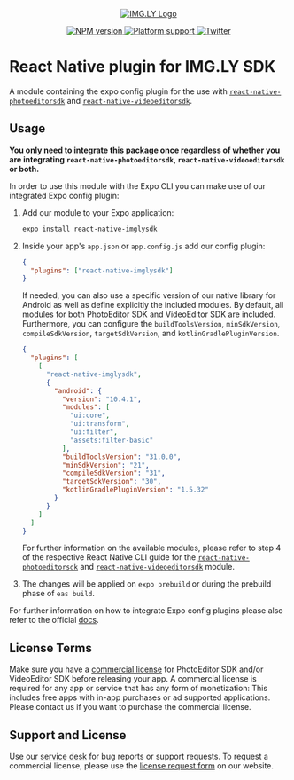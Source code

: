 <p align="center">
  <a href="https://img.ly/?utm_campaign=Projects&utm_source=Github&utm_medium=IMGLY&utm_content=React-Native"">
    <img src="https://uploads-ssl.webflow.com/5f7574bdf1696c4b4bf518ea/5f75b58e3a7013e64675400c_IMG_LY.svg" alt="IMG.LY Logo"/>
  </a>
</p>
<p align="center">
  <a href="https://npmjs.org/package/react-native-imglysdk">
    <img src="https://img.shields.io/npm/v/react-native-imglysdk.svg" alt="NPM version">
  </a>
  <a href="https://npmjs.org/package/react-native-imglysdk">
    <img src="https://img.shields.io/badge/platforms-android%20|%20ios-lightgrey.svg" alt="Platform support">
  </a>
  <a href="http://twitter.com/imgly">
    <img src="https://img.shields.io/badge/twitter-@imgly-blue.svg?style=flat" alt="Twitter">
  </a>
</p>

# React Native plugin for IMG.LY SDK

A module containing the expo config plugin for the use with [`react-native-photoeditorsdk`](https://www.npmjs.com/package/react-native-photoeditorsdk) and [`react-native-videoeditorsdk`](https://www.npmjs.com/package/react-native-videoeditorsdk).

## Usage

**You only need to integrate this package once regardless of whether you are integrating `react-native-photoeditorsdk`, `react-native-videoeditorsdk` or both.**

In order to use this module with the Expo CLI you can make use of our integrated Expo config plugin:

1. Add our module to your Expo application:

   ```sh
   expo install react-native-imglysdk
   ```

2. Inside your app's `app.json` or `app.config.js` add our config plugin:

   ```json
   {
     "plugins": ["react-native-imglysdk"]
   }
   ```

   If needed, you can also use a specific version of our native library for Android as well as define explicitly the included modules. By default, all modules for both PhotoEditor SDK and VideoEditor SDK are included. Furthermore, you can configure the `buildToolsVersion`, `minSdkVersion`, `compileSdkVersion`, `targetSdkVersion`, and `kotlinGradlePluginVersion`.

   ```json
   {
     "plugins": [
       [
         "react-native-imglysdk",
         {
           "android": {
             "version": "10.4.1",
             "modules": [
               "ui:core",
               "ui:transform",
               "ui:filter",
               "assets:filter-basic"
             ],
             "buildToolsVersion": "31.0.0",
             "minSdkVersion": "21",
             "compileSdkVersion": "31",
             "targetSdkVersion": "30",
             "kotlinGradlePluginVersion": "1.5.32"
           }
         }
       ]
     ]
   }
   ```

   For further information on the available modules, please refer to step 4 of the respective React Native CLI guide for the [`react-native-photoeditorsdk`](https://www.github.com/imgly/pesdk-react-native/#android) and [`react-native-videoeditorsdk`](https://www.github.com/imgly/vesdk-react-native/#android) module.

3. The changes will be applied on `expo prebuild` or during the prebuild phase of `eas build`.

For further information on how to integrate Expo config plugins please also refer to the official [docs](https://docs.expo.dev/guides/config-plugins/#using-a-plugin-in-your-app).

## License Terms

Make sure you have a [commercial license](https://img.ly/pricing?utm_campaign=Projects&utm_source=Github&utm_medium=IMGLY&utm_content=React-Native) for PhotoEditor SDK and/or VideoEditor SDK before releasing your app.
A commercial license is required for any app or service that has any form of monetization: This includes free apps with in-app purchases or ad supported applications. Please contact us if you want to purchase the commercial license.

## Support and License

Use our [service desk](https://support.img.ly) for bug reports or support requests. To request a commercial license, please use the [license request form](https://img.ly/pricing?utm_campaign=Projects&utm_source=Github&utm_medium=IMGLY&utm_content=React-Native) on our website.
